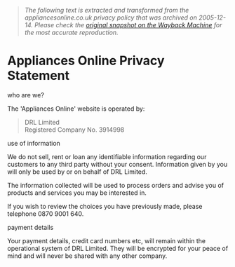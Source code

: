 > *The following text is extracted and transformed from the appliancesonline.co.uk privacy policy that was archived on 2005-12-14. Please check the [original snapshot on the Wayback Machine](https://web.archive.org/web/20051214052420id_/http%3A//www.appliancesonline.co.uk/privacy.asp) for the most accurate reproduction.*

# Appliances Online Privacy Statement

who are we?

The 'Appliances Online' website is operated by:

> DRL Limited  
>  Registered Company No. 3914998  
> 

  
use of information

We do not sell, rent or loan any identifiable information regarding our customers to any third party without your consent. Information given by you will only be used by or on behalf of DRL Limited.

The information collected will be used to process orders and advise you of products and services you may be interested in.

If you wish to review the choices you have previously made, please telephone 0870 9001 640.

payment details

Your payment details, credit card numbers etc, will remain within the operational system of DRL Limited. They will be encrypted for your peace of mind and will never be shared with any other company. 
